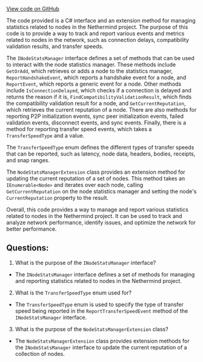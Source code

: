 [View code on GitHub](https://github.com/NethermindEth/nethermind/src/Nethermind/Nethermind.Network.Stats/INodeStatsManager.cs)

The code provided is a C# interface and an extension method for managing statistics related to nodes in the Nethermind project. The purpose of this code is to provide a way to track and report various events and metrics related to nodes in the network, such as connection delays, compatibility validation results, and transfer speeds.

The `INodeStatsManager` interface defines a set of methods that can be used to interact with the node statistics manager. These methods include `GetOrAdd`, which retrieves or adds a node to the statistics manager, `ReportHandshakeEvent`, which reports a handshake event for a node, and `ReportEvent`, which reports a generic event for a node. Other methods include `IsConnectionDelayed`, which checks if a connection is delayed and returns the reason if it is, `FindCompatibilityValidationResult`, which finds the compatibility validation result for a node, and `GetCurrentReputation`, which retrieves the current reputation of a node. There are also methods for reporting P2P initialization events, sync peer initialization events, failed validation events, disconnect events, and sync events. Finally, there is a method for reporting transfer speed events, which takes a `TransferSpeedType` and a value.

The `TransferSpeedType` enum defines the different types of transfer speeds that can be reported, such as latency, node data, headers, bodies, receipts, and snap ranges.

The `NodeStatsManagerExtension` class provides an extension method for updating the current reputation of a set of nodes. This method takes an `IEnumerable<Node>` and iterates over each node, calling `GetCurrentReputation` on the node statistics manager and setting the node's `CurrentReputation` property to the result.

Overall, this code provides a way to manage and report various statistics related to nodes in the Nethermind project. It can be used to track and analyze network performance, identify issues, and optimize the network for better performance.
## Questions: 
 1. What is the purpose of the `INodeStatsManager` interface?
- The `INodeStatsManager` interface defines a set of methods for managing and reporting statistics related to nodes in the Nethermind project.

2. What is the `TransferSpeedType` enum used for?
- The `TransferSpeedType` enum is used to specify the type of transfer speed being reported in the `ReportTransferSpeedEvent` method of the `INodeStatsManager` interface.

3. What is the purpose of the `NodeStatsManagerExtension` class?
- The `NodeStatsManagerExtension` class provides extension methods for the `INodeStatsManager` interface to update the current reputation of a collection of nodes.